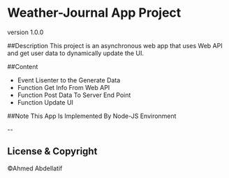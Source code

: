 # Weather-Journal App Project

version 1.0.0

##Description
This project is an asynchronous web app that uses Web API and get user data to dynamically update the UI. 

##Content
* Event Lisenter to the Generate Data
* Function Get Info From Web API
* Function Post Data To Server End Point
* Function Update UI 

##Note 
This App Is Implemented By Node-JS Environment 

--
## License & Copyright
©Ahmed Abdellatif
